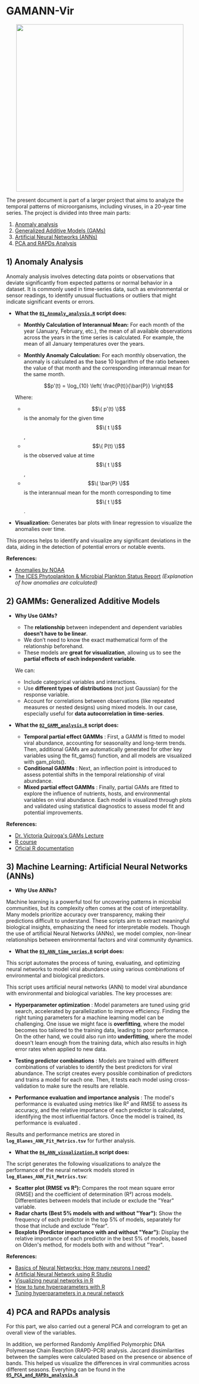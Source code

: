 
# GAMANN-Vir

<p align="center">
  <img src="https://github.com/xabilopalf/GAMANN-Vir/blob/main/Logo_GAMANN-Vir.jpg" width="450" height="450"  alt=" "/>
</p>


The present document is part of a larger project that aims to analyze the temporal patterns of microorganisms, including viruses, in a 20-year time series. The project is divided into three main parts: 

   1) [Anomaly analysis](https://github.com/xabilopalf/GAMANN-Vir/blob/main/README.md#1-anomaly-analysis)
   2) [Generalized Additive Models (GAMs) ](https://github.com/xabilopalf/GAMANN-Vir/blob/main/README.md#2-gamms-generalized-additive-models)
   3) [Artificial Neural Networks (ANNs)](https://github.com/xabilopalf/GAMANN-Vir/blob/main/README.md#3-machine-learning-artificial-neural-networks-anns)
   4) [PCA and RAPDs Analysis](https://github.com/xabilopalf/GAMANN-Vir/blob/main/README.md#4-pca-and-rapds-analysis)

  ## 1) Anomaly Analysis

Anomaly analysis involves detecting data points or observations that deviate significantly from expected patterns or normal behavior in a dataset. It is commonly used in time-series data, such as environmental or sensor readings, to identify unusual fluctuations or outliers that might indicate significant events or errors.

- **What the [`01_Anomaly_analysis.R`](https://github.com/xabilopalf/GAMANN-Vir/blob/main/01_Anomaly_analysis.R) script does:** 

   - **Monthly Calculation of Interannual Mean:** For each month of the year (January, February, etc.), the mean of all available observations across the years in the time series is calculated. For example, the mean of all January temperatures over the years.
   - **Monthly Anomaly Calculation:** For each monthly observation, the anomaly is calculated as the base 10 logarithm of the ratio between the value of that month and the corresponding interannual mean for the same month.

       $$p'(t) = \log_{10} \left( \frac{P(t)}{\bar{P}} \right)$$

  Where:
  - $$\( p'(t) \)$$ is the anomaly for the given time $$\( t \)$$ ,
  - $$\( P(t) \)$$ is the observed value at time $$\( t \)$$ ,
  - $$\( \bar{P} \)$$ is the interannual mean for the month corresponding to time $$\( t \)$$ .


- **Visualization:**
    Generates bar plots with linear regression to visualize the anomalies over time.


This process helps to identify and visualize any significant deviations in the data, aiding in the detection of potential errors or notable events.

**References:**
-   [Anomalies by NOAA](https://www.ncei.noaa.gov/access/monitoring/dyk/anomalies-vs-temperature)
-   [The ICES Phytoplankton & Microbial Plankton Status Report](https://wgpme.net/plankton-status-report) *(Explanation of how anomalies are calculated)*
  
  ## 2) GAMMs: Generalized Additive Models

- **Why Use GAMs?**
  - The **relationship** between independent and dependent variables **doesn't have to be linear**.
  - We don’t need to know the exact mathematical form of the relationship beforehand.
  - These models are **great for visualization**, allowing us to see the **partial effects of each independent variable**.

   We can:
    - Include categorical variables and interactions.
    - Use **different types of distributions** (not just Gaussian) for the response variable.
    - Account for correlations between observations (like repeated measures or nested designs) using mixed models. In our case, especially useful for **data autocorrelation in time-series**. 
       

- **What the [`02_GAMM_analysis.R`](https://github.com/xabilopalf/GAMANN-Vir/blob/main/02_GAMM_analysis.R) script does:**
  
  - **Temporal partial effect GAMMs** : First, a GAMM is fitted to model viral abundance, accounting for seasonality and long-term trends. Then, additional GAMs are automatically generated for other key variables using the fit_gams() function, and all models are visualized with gam_plots().
  - **Conditional GAMMs** : Next, an inflection point is introduced to assess potential shifts in the temporal relationship of viral abundance.
  - **Mixed partial effect GAMMs** : Finally, partial GAMs are fitted to explore the influence of nutrients, hosts, and environmental variables on viral abundance. Each model is visualized through plots and validated using statistical diagnostics to assess model fit and potential improvements.


**References:**
-   [Dr. Victoria Quiroga's GAMs Lecture](https://limno-con-r.github.io/libro/gam.html)
-   [R course](https://noamross.github.io/gams-in-r-course/)
-   [Oficial R documentation](https://cran.r-project.org/web/packages/gam/gam.pdf)
  
  ## 3) Machine Learning: Artificial Neural Networks (ANNs)

- **Why Use ANNs?**

Machine learning is a powerful tool for uncovering patterns in microbial communities, but its complexity often comes at the cost of interpretability. Many models prioritize accuracy over transparency, making their predictions difficult to understand. These scripts aim to extract meaningful biological insights, emphasizing the need for interpretable models. Though the use of artificial Neural Networks (ANNs), we model complex, non-linear relationships between environmental factors and viral community dynamics.

- **What the [`03_ANN_time_series.R`](https://github.com/xabilopalf/GAMANN-Vir/blob/main/03_ANNs_time_series.R) script does:**

This script automates the process of tuning, evaluating, and optimizing neural networks to model viral abundance using various combinations of environmental and biological predictors.

This script uses artificial neural networks (ANN) to model viral abundance with environmental and biological variables. The key processes are:

  - **Hyperparameter optimization** : Model parameters are tuned using grid search, accelerated by parallelization to improve efficiency. Finding the right tuning parameters for a machine learning model can be challenging. One issue we might face is **overfitting**, where the model becomes too tailored to the training data, leading to poor performance. On the other hand, we could also run into **underfitting**, where the model doesn't learn enough from the training data, which also results in high error rates when applied to new data.

  - **Testing predictor combinations** : Models are trained with different combinations of variables to identify the best predictors for viral abundance. The script creates every possible combination of predictors and trains a model for each one. Then, it tests each model using cross-validation to make sure the results are reliable.

  - **Performance evaluation and importance analysis** : The model's performance is evaluated using metrics like R² and RMSE to assess its accuracy, and the relative importance of each predictor is calculated, identifying the most influential factors. Once the model is trained, its performance is evaluated .

Results and performance metrics are stored in **`log_Blanes_ANN_Fit_Metrics.tsv`** for further analysis.


- **What the [`04_ANN_visualization.R`](https://github.com/xabilopalf/GAMANN-Vir/blob/main/04_ANN_visualization.R) script does:**

The script generates the following visualizations to analyze the performance of the neural network models stored in **`log_Blanes_ANN_Fit_Metrics.tsv`**:

  - **Scatter plot (RMSE vs R²):** Compares the root mean square error (RMSE) and the coefficient of determination (R²) across models. Differentiates between models that include or exclude the "Year" variable.
  - **Radar charts (Best 5% models with and without "Year"):** Show the frequency of each predictor in the top 5% of models, separately for those that include and exclude "Year".
  - **Boxplots (Predictor importance with and without "Year"):** Display the relative importance of each predictor in the best 5% of models, based on Olden's method, for models both with and without "Year".

**References:**
-   [Basics of Neural Networks: How many neurons I need?](https://www.yourdatateacher.com/2021/05/10/how-many-neurons-for-a-neural-network/) 
-   [Artificial Neural Network using R Studio](https://medium.com/@sukmaanindita/artificial-neural-network-using-r-studio-3eb538fa39fb)
-   [Visualizing neural networks in R](https://beckmw.wordpress.com/2013/11/14/visualizing-neural-networks-in-r-update/)
-   [How to tune hyperparameters with R](https://www.projectpro.io/recipes/tune-hyper-parameters-grid-search-r)
-   [Tuning hyperparameters in a neural network](https://f0nzie.github.io/machine_learning_compilation/tuning-hyperparameters-in-a-neural-network.html)
  
  ## 4) PCA and RAPDs analysis

 For this part, we also carried out a general PCA and correlogram to get an overall view of the variables.
 
 In addition, we performed Randomly Amplified Polymorphic DNA Polymerase Chain Reaction (RAPD-PCR) analysis. Jaccard dissimilarities between the samples were calculated based on the presence or absence of bands. This helped us visualize the differences in viral communities across different seasons. Everyhing can be found in the **[`05_PCA_and_RAPDs_analysis.R`](https://github.com/xabilopalf/GAMANN-Vir/blob/main/05_PCA_and_RAPDs_analysis.R )**
